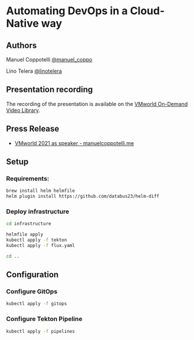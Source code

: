 Automating DevOps in a Cloud-Native way
=======================================

## Authors

Manuel Coppotelli [@manuel_coppo](https://twitter.com/manuel_coppo)

Lino Telera [@linotelera](https://twitter.com/linotelera)

## Presentation recording

The recording of the presentation is available on the [VMworld On-Demand Video Library](https://www.vmware.com/vmworld/en/video-library/video-landing.html?sessionid=1620811753703001Iuro).

## Press Release

- [VMworld 2021 as speaker - manuelcoppotelli.me](https://manuelcoppotelli.me/blog/vmworld-2021-as-speaker)


## Setup

### Requirements:

```sh
brew install helm helmfile
helm plugin install https://github.com/databus23/helm-diff
```

### Deploy infrastructure

```sh
cd infrastructure

helmfile apply
kubectl apply -f tekton
kubectl apply -f flux.yaml

cd ..
```


## Configuration

### Configure GitOps

```sh
kubectl apply -f gitops
```


### Configure Tekton Pipeline

```sh
kubectl apply -f pipelines
```

